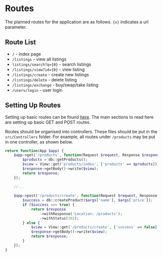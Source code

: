 # Routes

The planned routes for the application are as follows. `{x}` indicates a url
parameter.

## Route List

- `/` - index page
- `/listings` - view all listings
- `listings/search?q={0}` - search listings
- `/listings/view?id={0}` - view listing
- `/listings/create` - create new listings
- `/listings/delete` - delete listing
- `/listings/exchange` - buy/swap/take listing
- `/users/login` - user login

## Setting Up Routes

Setting up basic routes can be found [here](https://www.slimframework.com/docs/v4/objects/routing.html).
The main sections to read here are setting up basic GET and POST routes.

Routes should be organised into controllers. These files should be put in the
`src/Controllers` folder. For example, all routes under `/products` may be put in one
controller, as shown below.

```php
return function(App $app) {
    $app->get('/products', function(Request $request, Response $response) {
        $products = db::getProducts();
        $view = View::get('products/index', ['products' => $products]);
        $response->getBody()->write($view);
        return $response;
    });
    
    //...
    
    $app->post('/products/create', function(Request $request, Response $response, array $args) {
        $success = db::createProduct($args['name'], $args['price']);
        if ($success === true) {
            return $response
                ->withResponse('Location: /products');
                ->withStatus(302);
        } else {
            $view = View::get('/products/create', ['success' => false]);
            $response->getBody()->write($view);
            return $response;
        }
    });
}
```